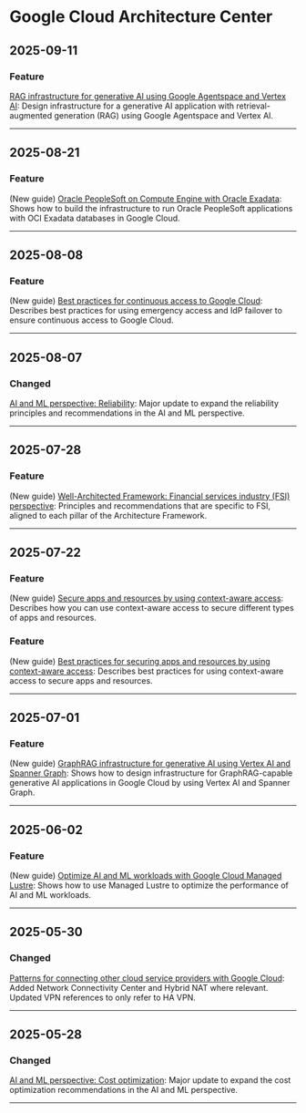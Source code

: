 # Google Cloud Architecture Center

## 2025-09-11

### Feature

[RAG infrastructure for generative AI using Google Agentspace and Vertex AI](https://cloud.google.com/architecture/rag-genai-agentspace-vertexai): Design infrastructure for a generative AI application with retrieval-augmented generation (RAG) using Google Agentspace and Vertex AI.

---
## 2025-08-21

### Feature

(New guide) [Oracle PeopleSoft on Compute Engine with Oracle Exadata](https://cloud.google.com/architecture/oracle-peoplesoft-with-oci-exadata): Shows how to build the infrastructure to run Oracle PeopleSoft applications with OCI Exadata databases in Google Cloud.

---
## 2025-08-08

### Feature

(New guide) [Best practices for continuous access to Google Cloud](https://cloud.google.com/architecture/security/best-practices-continuous-access-to-google-cloud): Describes best practices for using emergency access and IdP failover to ensure continuous access to Google Cloud.

---
## 2025-08-07

### Changed

[AI and ML perspective: Reliability](https://cloud.google.com/architecture/framework/perspectives/ai-ml/reliability): Major update to expand the reliability principles and recommendations in the AI and ML perspective.

---
## 2025-07-28

### Feature

(New guide) [Well-Architected Framework: Financial services industry (FSI) perspective](https://cloud.google.com/architecture/framework/perspectives/fsi): Principles and recommendations that are specific to FSI, aligned to each pillar of the Architecture Framework.

---
## 2025-07-22

### Feature

(New guide) [Secure apps and resources by using context-aware access](https://cloud.google.com/architecture/secure-apps-resources-using-context-aware-access): Describes how you can use context-aware access to secure different types of apps and resources.

### Feature

(New guide) [Best practices for securing apps and resources by using context-aware access](https://cloud.google.com/architecture/secure-apps-resources-using-context-aware-access/best-practices): Describes best practices for using context-aware access to secure apps and resources.

---
## 2025-07-01

### Feature

(New guide) [GraphRAG infrastructure for generative AI using Vertex AI and Spanner Graph](https://cloud.google.com/architecture/gen-ai-graphrag-spanner): Shows how to design infrastructure for GraphRAG-capable generative AI applications in Google Cloud by using Vertex AI and Spanner Graph.

---
## 2025-06-02

### Feature

(New guide) [Optimize AI and ML workloads with Google Cloud Managed Lustre](https://cloud.google.com/architecture/optimize-ai-ml-workloads-managed-lustre): Shows how to use Managed Lustre to optimize the performance of AI and ML workloads.

---
## 2025-05-30

### Changed

[Patterns for connecting other cloud service providers with Google Cloud](https://cloud.google.com/architecture/patterns-for-connecting-other-csps-with-gcp): Added Network Connectivity Center and Hybrid NAT where relevant. Updated VPN references to only refer to HA VPN.

---
## 2025-05-28

### Changed

[AI and ML perspective: Cost optimization](https://cloud.google.com/architecture/framework/perspectives/ai-ml/cost-optimization): Major update to expand the cost optimization recommendations in the AI and ML perspective.

---

